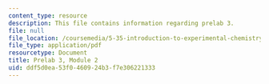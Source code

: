 ```yaml
---
content_type: resource
description: This file contains information regarding prelab 3.
file: null
file_location: /coursemedia/5-35-introduction-to-experimental-chemistry-fall-2012/ddf5d0ea53f0460924b3f7e306221333_MIT5_35F12_prelab3module2.pdf
file_type: application/pdf
resourcetype: Document
title: Prelab 3, Module 2
uid: ddf5d0ea-53f0-4609-24b3-f7e306221333
---
```

